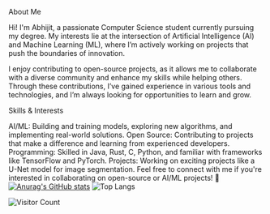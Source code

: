 About Me

Hi! I'm Abhijit, a passionate Computer Science student currently pursuing my degree. My interests lie at the intersection of Artificial Intelligence (AI) and Machine Learning (ML), where I’m actively working on projects that push the boundaries of innovation.

I enjoy contributing to open-source projects, as it allows me to collaborate with a diverse community and enhance my skills while helping others. Through these contributions, I’ve gained experience in various tools and technologies, and I’m always looking for opportunities to learn and grow.

Skills & Interests

AI/ML: Building and training models, exploring new algorithms, and implementing real-world solutions.
Open Source: Contributing to projects that make a difference and learning from experienced developers.
Programming: Skilled in Java, Rust, C, Python, and familiar with frameworks like TensorFlow and PyTorch.
Projects: Working on exciting projects like a U-Net model for image segmentation.
Feel free to connect with me if you're interested in collaborating on open-source or AI/ML projects! 🚀
[![Anurag's GitHub stats](https://github-readme-stats.vercel.app/api?username=Abhijit-without-h&show_icons=true&theme=dark#gh-dark-mode-only)](https://github.com/anuraghazra/github-readme-stats&show_icons=true&theme=radical)
![Top Langs](https://github-readme-stats.vercel.app/api/top-langs/?username=Abhijit-without-h&size_weight=0.5&count_weight=0.5&show_icons=true&theme=dark#gh-dark-mode-only)



![Visitor Count](https://profile-counter.glitch.me/Abhijit-without-h/count.svg)

